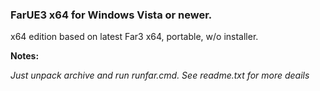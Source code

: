 ### FarUE3 x64 for Windows Vista or newer.

x64 edition based on latest Far3 x64, portable, w/o installer.

**Notes:**

_Just unpack archive and run runfar.cmd. See readme.txt for more deails_

